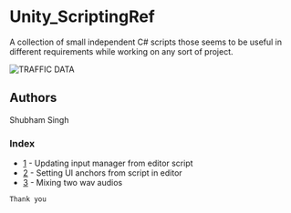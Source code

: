 # Unity_ScriptingRef

A collection of small independent C# scripts those seems to be useful in different requirements while working on any sort of project.

![TRAFFIC DATA](https://github.com/nfynt/Unity_ScriptingRef/blob/master/intropic2.jpg?raw=true)

## Authors
Shubham Singh

### Index
* [1](https://github.com/nfynt/Unity_ScriptingRef/blob/master/EditorUtility.cs) - Updating input manager from editor script
* [2](https://github.com/nfynt/Unity_ScriptingRef/blob/master/AnchorToolsEditor.cs) - Setting UI anchors from script in editor
* [3](https://github.com/nfynt/Unity_ScriptingRef/blob/master/WaveMixer.cs) - Mixing two wav audios


```
Thank you
```
